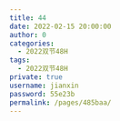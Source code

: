 ```yaml
---
title: 44
date: 2022-02-15 20:00:00
author: 0
categories: 
  - 2022双节48H
tags: 
  - 2022双节48H
private: true
username: jianxin
password: 55e23b
permalink: /pages/485baa/
---
```


